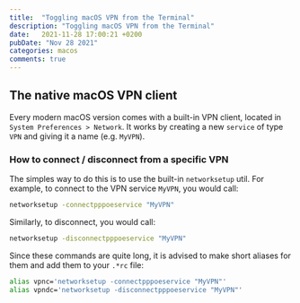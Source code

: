 ```yaml
---
title:  "Toggling macOS VPN from the Terminal"
description: "Toggling macOS VPN from the Terminal"
date:   2021-11-28 17:00:21 +0200
pubDate: "Nov 28 2021"
categories: macos
comments: true
---
```


## The native macOS VPN client

Every modern macOS version comes with a built-in VPN client, located in `System Preferences > Network`. It works by creating a new `service` of type `VPN` and giving it a name (e.g. `MyVPN`).

### How to connect / disconnect from a specific VPN

The simples way to do this is to use the built-in `networksetup` util. For example, to connect to the VPN service `MyVPN`, you would call:

```bash
networksetup -connectpppoeservice "MyVPN"
```

Similarly, to disconnect, you would call:

```bash
networksetup -disconnectpppoeservice "MyVPN"
```

Since these commands are quite long, it is advised to make short aliases for them and add them to your `.*rc` file:

```bash
alias vpnc='networksetup -connectpppoeservice "MyVPN"'
alias vpndc='networksetup -disconnectpppoeservice "MyVPN"'
```
